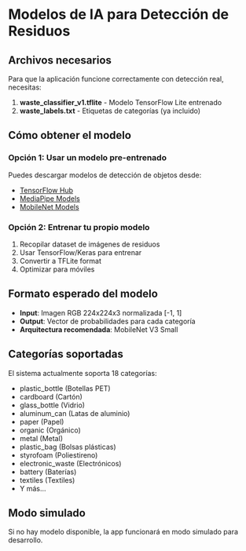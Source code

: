 # Modelos de IA para Detección de Residuos

## Archivos necesarios

Para que la aplicación funcione correctamente con detección real, necesitas:

1. **waste_classifier_v1.tflite** - Modelo TensorFlow Lite entrenado
2. **waste_labels.txt** - Etiquetas de categorías (ya incluido)

## Cómo obtener el modelo

### Opción 1: Usar un modelo pre-entrenado
Puedes descargar modelos de detección de objetos desde:
- [TensorFlow Hub](https://tfhub.dev/)
- [MediaPipe Models](https://developers.google.com/mediapipe/solutions/vision/object_detector)
- [MobileNet Models](https://github.com/tensorflow/models/tree/master/research/slim/nets/mobilenet)

### Opción 2: Entrenar tu propio modelo
1. Recopilar dataset de imágenes de residuos
2. Usar TensorFlow/Keras para entrenar
3. Convertir a TFLite format
4. Optimizar para móviles

## Formato esperado del modelo

- **Input**: Imagen RGB 224x224x3 normalizada [-1, 1]
- **Output**: Vector de probabilidades para cada categoría
- **Arquitectura recomendada**: MobileNet V3 Small

## Categorías soportadas

El sistema actualmente soporta 18 categorías:
- plastic_bottle (Botellas PET)
- cardboard (Cartón)
- glass_bottle (Vidrio)
- aluminum_can (Latas de aluminio)
- paper (Papel)
- organic (Orgánico)
- metal (Metal)
- plastic_bag (Bolsas plásticas)
- styrofoam (Poliestireno)
- electronic_waste (Electrónicos)
- battery (Baterías)
- textiles (Textiles)
- Y más...

## Modo simulado

Si no hay modelo disponible, la app funcionará en modo simulado para desarrollo.